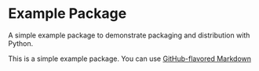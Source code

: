 # Example Package

A simple example package to demonstrate packaging and distribution with Python.

This is a simple example package. You can use
[GitHub-flavored Markdown](https://guides.github.com/features/mastering-markdown/)